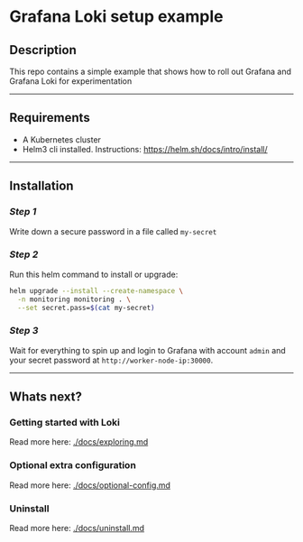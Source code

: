 Grafana Loki setup example
==========================

Description
-----------
This repo contains a simple example that shows how to roll out Grafana and Grafana Loki for experimentation

---

Requirements
------------
- A Kubernetes cluster
- Helm3 cli installed. Instructions: https://helm.sh/docs/intro/install/

---

Installation
------------

### *Step 1*

Write down a secure password in a file called `my-secret`

### *Step 2*

Run this helm command to install or upgrade:
```bash
helm upgrade --install --create-namespace \
  -n monitoring monitoring . \
  --set secret.pass=$(cat my-secret)
```

### *Step 3*

Wait for everything to spin up and login to Grafana with account `admin` and your secret password at `http://worker-node-ip:30000`.

---

Whats next?
----------
### Getting started with Loki

Read more here: [./docs/exploring.md](./docs/exploring.md)

### Optional extra configuration

Read more here: [./docs/optional-config.md](./docs/optional-config.md)

### Uninstall

Read more here: [./docs/uninstall.md](./docs/uninstall.md)
